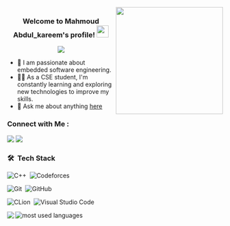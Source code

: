 
<img width="250" align="right" src="https://c.tenor.com/_DOBjnGspYAAAAAM/code-coding.gif">

<h3 align="center">
  Welcome to Mahmoud Abdul_kareem's profile!
  <img src="https://media.giphy.com/media/hvRJCLFzcasrR4ia7z/giphy.gif" width="28">
</h3>

<!-- Typing SVG by DenverCoder1 - https://github.com/DenverCoder1/readme-typing-svg -->
<p align="center">
  <a href="https://github.com/DenverCoder1/readme-typing-svg"><img src="https://readme-typing-svg.herokuapp.com/?lines=CSE%20Student;Passionate%20about%20embedded%20systems;Always%20learning%20new%20things&font=Fira%20Code&center=true&width=440&height=45&color=f75c7e&vCenter=true&size=22"></a>
</p> 

- 🏢 I am passionate about embedded software engineering.
- 👨‍💻 As a CSE student, I'm constantly learning and exploring new technologies to improve my skills.
- 💬  Ask me about anything [here](https://www.linkedin.com/in/mahmoud-abdul-kareem/)

### Connect with Me :

<a href="https://www.linkedin.com/in/mahmoud-abdul-kareem/" target="_blank"><img src="https://img.shields.io/badge/-Mahmoud%20Abdulkareem-0077B5?style=for-the-badge&logo=Linkedin&logoColor=black"/></a>
<a href="https://t.me/MahmoudAbdul_kareem" target="_blank"><img src="https://img.shields.io/badge/-Mahmoud%20Abdulkareem-0077B5?style=for-the-badge&logo=Telegram&logoColor=black"/></a>

### 🛠 &nbsp;Tech Stack

![C++](https://img.shields.io/badge/-C++-05122A?style=flat&logo=CPlusPlus&logoColor=563D7C)&nbsp;
![Codeforces](https://img.shields.io/badge/-Codeforces-05122A?style=flat&logo=Codeforces&logoColor=007ACC)&nbsp;

![Git](https://img.shields.io/badge/-Git-05122A?style=flat&logo=git)&nbsp;
![GitHub](https://img.shields.io/badge/-GitHub-05122A?style=flat&logo=github)&nbsp;

![CLion](https://img.shields.io/badge/-CLion-05122A?style=flat&logo=CLion&logoColor=007ACC)&nbsp;
![Visual Studio Code](https://img.shields.io/badge/-Visual%20Studio%20Code-05122A?style=flat&logo=visual-studio-code&logoColor=007ACC)&nbsp;

<img src="https://github-readme-stats.vercel.app/api/top-langs?username=MahmoudAbdul-kareemAwad&show_icons=true&locale=en&layout=compact&theme=radical" alt="most used languages">

<a href="https://komarev.com/ghpvc/?username=MahmoudAbdul-kareemAwad&style=for-the-badge">
    <img align="left" src="https://komarev.com/ghpvc/?username=MahmoudAbdul-kareemAwad&style=for-the-badge">
</a>
  


